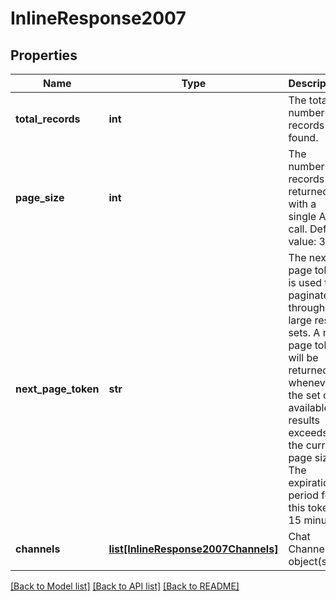 # InlineResponse2007

## Properties
Name | Type | Description | Notes
------------ | ------------- | ------------- | -------------
**total_records** | **int** | The total number of records found. | [optional] 
**page_size** | **int** | The number of records returned with a single API call. Default value: 30. | [optional] 
**next_page_token** | **str** | The next page token is used to paginate through large result sets. A next page token will be returned whenever the set of available results exceeds the current page size. The expiration period for this token is 15 minutes. | [optional] 
**channels** | [**list[InlineResponse2007Channels]**](InlineResponse2007Channels.md) | Chat Channel object(s). | [optional] 

[[Back to Model list]](../README.md#documentation-for-models) [[Back to API list]](../README.md#documentation-for-api-endpoints) [[Back to README]](../README.md)

